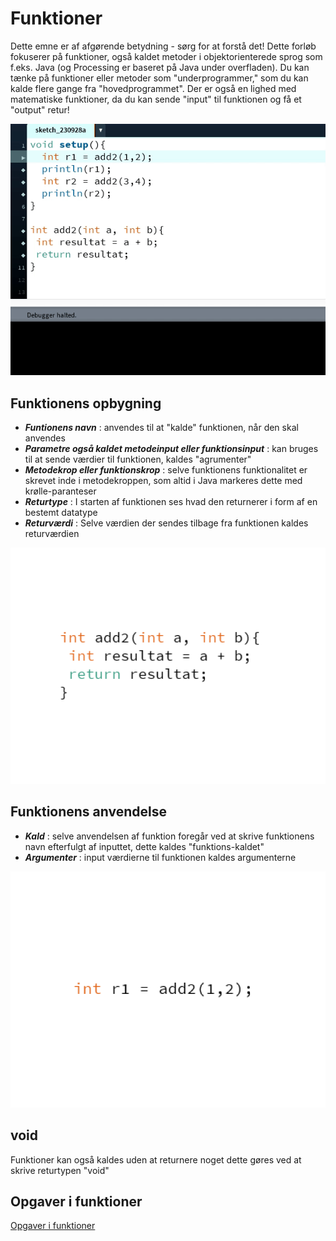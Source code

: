 # Funktioner


Dette emne er af afgørende betydning - sørg for at forstå det! Dette forløb fokuserer på funktioner, også kaldet metoder i objektorienterede sprog som f.eks. Java (og Processing er baseret på Java under overfladen). Du kan tænke på funktioner eller metoder som "underprogrammer," som du kan kalde flere gange fra "hovedprogrammet". Der er også en lighed med matematiske funktioner, da du kan sende "input" til funktionen og få et "output" retur!

<img src="fungif.gif">

## Funktionens opbygning


- ***Funtionens navn*** : anvendes til at "kalde" funktionen, når den skal anvendes
- ***Parametre også kaldet metodeinput eller funktionsinput*** : kan bruges til at sende værdier til funktionen, kaldes "agrumenter"
- ***Metodekrop eller funktionskrop*** : selve funktionens funktionalitet er skrevet inde i metodekroppen, som altid i Java markeres dette med krølle-paranteser
- ***Returtype*** : I starten af funktionen ses hvad den returnerer i form af en bestemt datatype 
- ***Returværdi*** : Selve værdien der sendes tilbage fra funktionen kaldes returværdien

<img src="funtermer.gif">

## Funktionens anvendelse


- ***Kald*** : selve anvendelsen af funktion foregår ved at skrive funktionens navn efterfulgt af inputtet, dette kaldes "funktions-kaldet"
- ***Argumenter*** :  input værdierne til funktionen kaldes argumenterne

<img src="funkald.gif">


## void 


Funktioner kan også kaldes uden at returnere noget dette gøres ved at skrive returtypen "void"

## Opgaver i funktioner

[Opgaver i funktioner](Opgaver1.md)